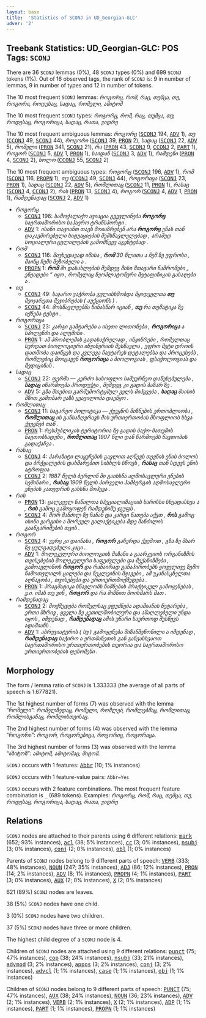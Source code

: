 ```yaml
---
layout: base
title:  'Statistics of SCONJ in UD_Georgian-GLC'
udver: '2'
---
```


## Treebank Statistics: UD_Georgian-GLC: POS Tags: `SCONJ`

There are 36 `SCONJ` lemmas (0%), 48 `SCONJ` types (0%) and 699 `SCONJ` tokens (1%).
Out of 16 observed tags, the rank of `SCONJ` is: 9 in number of lemmas, 9 in number of types and 12 in number of tokens.

The 10 most frequent `SCONJ` lemmas: <em>როგორც, რომ, რაც, თუმცა, თუ, როგორი, როდესაც, სადაც, რომელი, ამიტომ</em>

The 10 most frequent `SCONJ` types:  <em>როგორც, რომ, რაც, თუმცა, თუ, როდესაც, როგორიცა, სადაც, რათა, ვიდრე</em>

The 10 most frequent ambiguous lemmas: <em>როგორც</em> (<tt><a href="ka_glc-pos-SCONJ.html">SCONJ</a></tt> 194, <tt><a href="ka_glc-pos-ADV.html">ADV</a></tt> 1), <em>თუ</em> (<tt><a href="ka_glc-pos-CCONJ.html">CCONJ</a></tt> 49, <tt><a href="ka_glc-pos-SCONJ.html">SCONJ</a></tt> 44), <em>როგორი</em> (<tt><a href="ka_glc-pos-SCONJ.html">SCONJ</a></tt> 39, <tt><a href="ka_glc-pos-PRON.html">PRON</a></tt> 2), <em>სადაც</em> (<tt><a href="ka_glc-pos-SCONJ.html">SCONJ</a></tt> 22, <tt><a href="ka_glc-pos-ADV.html">ADV</a></tt> 5), <em>რომელი</em> (<tt><a href="ka_glc-pos-PRON.html">PRON</a></tt> 341, <tt><a href="ka_glc-pos-SCONJ.html">SCONJ</a></tt> 21), <em>რა</em> (<tt><a href="ka_glc-pos-PRON.html">PRON</a></tt> 43, <tt><a href="ka_glc-pos-SCONJ.html">SCONJ</a></tt> 9, <tt><a href="ka_glc-pos-CCONJ.html">CCONJ</a></tt> 2, <tt><a href="ka_glc-pos-PART.html">PART</a></tt> 1), <em>როგორ</em> (<tt><a href="ka_glc-pos-SCONJ.html">SCONJ</a></tt> 5, <tt><a href="ka_glc-pos-ADV.html">ADV</a></tt> 1, <tt><a href="ka_glc-pos-PRON.html">PRON</a></tt> 1), <em>საიდან</em> (<tt><a href="ka_glc-pos-SCONJ.html">SCONJ</a></tt> 3, <tt><a href="ka_glc-pos-ADV.html">ADV</a></tt> 1), <em>რამდენი</em> (<tt><a href="ka_glc-pos-PRON.html">PRON</a></tt> 4, <tt><a href="ka_glc-pos-SCONJ.html">SCONJ</a></tt> 2), <em>ხოლო</em> (<tt><a href="ka_glc-pos-CCONJ.html">CCONJ</a></tt> 55, <tt><a href="ka_glc-pos-SCONJ.html">SCONJ</a></tt> 2)

The 10 most frequent ambiguous types:  <em>როგორც</em> (<tt><a href="ka_glc-pos-SCONJ.html">SCONJ</a></tt> 196, <tt><a href="ka_glc-pos-ADV.html">ADV</a></tt> 1), <em>რომ</em> (<tt><a href="ka_glc-pos-SCONJ.html">SCONJ</a></tt> 116, <tt><a href="ka_glc-pos-PROPN.html">PROPN</a></tt> 1), <em>თუ</em> (<tt><a href="ka_glc-pos-CCONJ.html">CCONJ</a></tt> 49, <tt><a href="ka_glc-pos-SCONJ.html">SCONJ</a></tt> 44), <em>როგორიცა</em> (<tt><a href="ka_glc-pos-SCONJ.html">SCONJ</a></tt> 23, <tt><a href="ka_glc-pos-PRON.html">PRON</a></tt> 1), <em>სადაც</em> (<tt><a href="ka_glc-pos-SCONJ.html">SCONJ</a></tt> 22, <tt><a href="ka_glc-pos-ADV.html">ADV</a></tt> 5), <em>რომლითაც</em> (<tt><a href="ka_glc-pos-SCONJ.html">SCONJ</a></tt> 11, <tt><a href="ka_glc-pos-PRON.html">PRON</a></tt> 1), <em>რასაც</em> (<tt><a href="ka_glc-pos-SCONJ.html">SCONJ</a></tt> 4, <tt><a href="ka_glc-pos-CCONJ.html">CCONJ</a></tt> 2), <em>რის</em> (<tt><a href="ka_glc-pos-PRON.html">PRON</a></tt> 13, <tt><a href="ka_glc-pos-SCONJ.html">SCONJ</a></tt> 4), <em>როგორ</em> (<tt><a href="ka_glc-pos-SCONJ.html">SCONJ</a></tt> 4, <tt><a href="ka_glc-pos-ADV.html">ADV</a></tt> 1, <tt><a href="ka_glc-pos-PRON.html">PRON</a></tt> 1), <em>რამდენადაც</em> (<tt><a href="ka_glc-pos-SCONJ.html">SCONJ</a></tt> 2, <tt><a href="ka_glc-pos-ADV.html">ADV</a></tt> 1)


* <em>როგორც</em>
  * <tt><a href="ka_glc-pos-SCONJ.html">SCONJ</a></tt> 196: <em>სამოქალაქო ავიაცია გვევლინება <b>როგორც</b> საერთაშორისო საჰაერო ტრანსპორტი .</em>
  * <tt><a href="ka_glc-pos-ADV.html">ADV</a></tt> 1: <em>ისინი თავიანთ თავს მოიაზრებენ არა <b>როგორც</b> ენას თან დაკავშირებული სიტუაციების შემსწავლელებად , არამედ სოციალური ცვლილების გამომწვევ აგენტებად .</em>
* <em>რომ</em>
  * <tt><a href="ka_glc-pos-SCONJ.html">SCONJ</a></tt> 116: <em>მიუხედავად იმისა , <b>რომ</b> 30 წლითა ა ჩემ ზე უფროსი , მაინც ჩემი მეზობელი ა .</em>
  * <tt><a href="ka_glc-pos-PROPN.html">PROPN</a></tt> 1: <em><b>რომ</b> ში დასახლების შემდეგ მისი მთავარი ნაშრომები „ ენეადები “ იყო , რომელიც ნეოპლატონური მეტაფიზიკის გასაღები ა .</em>
* <em>თუ</em>
  * <tt><a href="ka_glc-pos-CCONJ.html">CCONJ</a></tt> 49: <em>საჯარო ვაჭრობა გულისხმობდა მყიდველთა <b>თუ</b> მეიჯარეთა შეჯიბრებას ( აუქციონს ) .</em>
  * <tt><a href="ka_glc-pos-SCONJ.html">SCONJ</a></tt> 44: <em>მოსწავლეებმა წინასწარ იციან , <b>თუ</b> რა თემატიკა ზე იქნება ტესტი .</em>
* <em>როგორიცა</em>
  * <tt><a href="ka_glc-pos-SCONJ.html">SCONJ</a></tt> 23: <em>კარგი გამტარები ა ისეთი ლითონები , <b>როგორიცა</b> ა სპილენძი და ალუმინი .</em>
  * <tt><a href="ka_glc-pos-PRON.html">PRON</a></tt> 1: <em>ამ პრობლემის გადასაჭრელად , ინჟინრები , რომელთაც სურდათ ბიოლოგიური ინჟინერიის შესწავლა , უფრო მეტი დროის დათმობა დაიწყეს და კვლევა ჩაუტარეს დეტალებსა და პროცესებს , რომლებიც მოიცავენ <b>როგორიცა</b> ა ბიოლოგიას , ფსიქოლოგიას და მედიცინას .</em>
* <em>სადაც</em>
  * <tt><a href="ka_glc-pos-SCONJ.html">SCONJ</a></tt> 22: <em>ფერმა — კერძო სასოფლო სამეურნეო დაწესებულება , <b>სადაც</b> იწარმოება პროდუქტი , შემდეგ კი გადის ბაზარ ზე .</em>
  * <tt><a href="ka_glc-pos-ADV.html">ADV</a></tt> 5: <em>გზა მთებით გარშემორტყმულ ველს მიჰყვება , <b>სადაც</b> მაისის მზით გამთბარ ვაზს ყვავილობა დაეწყო .</em>
* <em>რომლითაც</em>
  * <tt><a href="ka_glc-pos-SCONJ.html">SCONJ</a></tt> 11: <em>საგარეო პოლიტიკა — ქვეყნის მიზნების ერთობლიობა , <b>რომლითაც</b> ის განსაზღვრავს მის ურთიერთობას მსოფლიოს სხვა ქვეყნებ თან .</em>
  * <tt><a href="ka_glc-pos-PRON.html">PRON</a></tt> 1: <em>რესპუბლიკის ტერიტორია ზე გადის ბაქო-ბათუმის ნავთობსადენი , <b>რომლითაც</b> 1907 წლი დან წარმოებს ნავთობის გადაქაჩვა .</em>
* <em>რასაც</em>
  * <tt><a href="ka_glc-pos-SCONJ.html">SCONJ</a></tt> 4: <em>პარაზიტი ლაყუჩების გავლით აღწევს თევზის ენის ბოლოს და ბრჭყალების დახმარებით სისხლს სწოვს , <b>რასაც</b> თან სდევს ენის ატროფია .</em>
  * <tt><a href="ka_glc-pos-CCONJ.html">CCONJ</a></tt> 2: <em>1887 წელს ბერლინ ში გაიხსნა აღმოსავლური ენების სემინარი , <b>რასაც</b> 1909 წელს პირველი ჰამბურგის აღმოსავლური ენების კათედრის გახსნა მოჰყვა .</em>
* <em>რის</em>
  * <tt><a href="ka_glc-pos-PRON.html">PRON</a></tt> 13: <em>ცალკეულ ნაწილთა სპეციალიზაციის ხარისხი სხვადასხვა ა , <b>რის</b> გამოც გამოყოფენ რამდენიმე ჯგუფს .</em>
  * <tt><a href="ka_glc-pos-SCONJ.html">SCONJ</a></tt> 4: <em>შორ მანძილ ზე ჩანან და კარგი ნათება აქვთ , <b>რის</b> გამოც ისინი ვარგისი ა შორეულ გალაქტიკება მდე მანძილის გაანგარიშების თვის .</em>
* <em>როგორ</em>
  * <tt><a href="ka_glc-pos-SCONJ.html">SCONJ</a></tt> 4: <em>ვერც კი დაინახა , <b>როგორ</b> გაჩერდა ქვემოთ , გზა ზე მხარ ზე ცულგადებული კაცი .</em>
  * <tt><a href="ka_glc-pos-ADV.html">ADV</a></tt> 1: <em>მოლეკულური ბიოლოგიის მიზანი ა გაარკვიოს ორგანიზმის თვისებების მოლეკულური საფუძვლები და მექანიზმები , გამოავლინოს <b>როგორ</b> და რანაირად განაპირობებს ყოველივე ზემო ჩამოთვლილს ცილები და ნუკლეინის მჟავები , ამ უკანასკნელთა აღნაგობა , თვისებები და ურთიერთმოქმედება .</em>
  * <tt><a href="ka_glc-pos-PRON.html">PRON</a></tt> 1: <em>პრაგმატიკა სწავლობს ნიშნების პრაქტიკულ გამოყენებას , ე.ი. იმას თუ ვინ , <b>როგორ</b> და რა მიზნით მოიხმარს მათ .</em>
* <em>რამდენადაც</em>
  * <tt><a href="ka_glc-pos-SCONJ.html">SCONJ</a></tt> 2: <em>მოქმედება რომელსაც ეფუძნება ადამიანის ნეტარება , ერთი მხრივ , ყველა ზე კეთილშობილური და ამაღლებული უნდა იყოს , იმდენად , <b>რამდენადაც</b> ამის უნარი საერთოდ შესწევს ადამიანს .</em>
  * <tt><a href="ka_glc-pos-ADV.html">ADV</a></tt> 1: <em>აბრევიატურის ( სუ ) გამოყენება მიზანშეწონილი ა იმდენად , <b>რამდენადაც</b> საჭირო ა ერთმანეთის გან განვასხვაოთ საერთაშორისო ურთიერთობების თეორია და საერთაშორისო ურთიერთობების ფენომენი .</em>

## Morphology

The form / lemma ratio of `SCONJ` is 1.333333 (the average of all parts of speech is 1.677821).

The 1st highest number of forms (7) was observed with the lemma “რომელი”: <em>რომელზედაც, რომელი, რომლებ, რომლებმაც, რომლითაც, რომლისგანაც, რომლისთვისაც</em>.

The 2nd highest number of forms (4) was observed with the lemma “როგორი”: <em>როგორ, როგორებიცა, როგორიც, როგორიცა</em>.

The 3rd highest number of forms (3) was observed with the lemma “ამიტომ”: <em>ამიტომ, ამიტომაც, მიტომ</em>.

`SCONJ` occurs with 1 features: <tt><a href="ka_glc-feat-Abbr.html">Abbr</a></tt> (10; 1% instances)

`SCONJ` occurs with 1 feature-value pairs: `Abbr=Yes`

`SCONJ` occurs with 2 feature combinations.
The most frequent feature combination is `_` (689 tokens).
Examples: <em>როგორც, რომ, რაც, თუმცა, თუ, როდესაც, როგორიცა, სადაც, რათა, ვიდრე</em>


## Relations

`SCONJ` nodes are attached to their parents using 6 different relations: <tt><a href="ka_glc-dep-mark.html">mark</a></tt> (652; 93% instances), <tt><a href="ka_glc-dep-acl.html">acl</a></tt> (38; 5% instances), <tt><a href="ka_glc-dep-cc.html">cc</a></tt> (3; 0% instances), <tt><a href="ka_glc-dep-nsubj.html">nsubj</a></tt> (3; 0% instances), <tt><a href="ka_glc-dep-conj.html">conj</a></tt> (2; 0% instances), <tt><a href="ka_glc-dep-obl.html">obl</a></tt> (1; 0% instances)

Parents of `SCONJ` nodes belong to 9 different parts of speech: <tt><a href="ka_glc-pos-VERB.html">VERB</a></tt> (333; 48% instances), <tt><a href="ka_glc-pos-NOUN.html">NOUN</a></tt> (247; 35% instances), <tt><a href="ka_glc-pos-ADJ.html">ADJ</a></tt> (86; 12% instances), <tt><a href="ka_glc-pos-PRON.html">PRON</a></tt> (14; 2% instances), <tt><a href="ka_glc-pos-ADV.html">ADV</a></tt> (8; 1% instances), <tt><a href="ka_glc-pos-PROPN.html">PROPN</a></tt> (4; 1% instances), <tt><a href="ka_glc-pos-PART.html">PART</a></tt> (3; 0% instances), <tt><a href="ka_glc-pos-AUX.html">AUX</a></tt> (2; 0% instances), <tt><a href="ka_glc-pos-X.html">X</a></tt> (2; 0% instances)

621 (89%) `SCONJ` nodes are leaves.

38 (5%) `SCONJ` nodes have one child.

3 (0%) `SCONJ` nodes have two children.

37 (5%) `SCONJ` nodes have three or more children.

The highest child degree of a `SCONJ` node is 4.

Children of `SCONJ` nodes are attached using 9 different relations: <tt><a href="ka_glc-dep-punct.html">punct</a></tt> (75; 47% instances), <tt><a href="ka_glc-dep-cop.html">cop</a></tt> (38; 24% instances), <tt><a href="ka_glc-dep-nsubj.html">nsubj</a></tt> (33; 21% instances), <tt><a href="ka_glc-dep-advmod.html">advmod</a></tt> (3; 2% instances), <tt><a href="ka_glc-dep-appos.html">appos</a></tt> (3; 2% instances), <tt><a href="ka_glc-dep-conj.html">conj</a></tt> (3; 2% instances), <tt><a href="ka_glc-dep-advcl.html">advcl</a></tt> (1; 1% instances), <tt><a href="ka_glc-dep-case.html">case</a></tt> (1; 1% instances), <tt><a href="ka_glc-dep-obj.html">obj</a></tt> (1; 1% instances)

Children of `SCONJ` nodes belong to 9 different parts of speech: <tt><a href="ka_glc-pos-PUNCT.html">PUNCT</a></tt> (75; 47% instances), <tt><a href="ka_glc-pos-AUX.html">AUX</a></tt> (38; 24% instances), <tt><a href="ka_glc-pos-NOUN.html">NOUN</a></tt> (36; 23% instances), <tt><a href="ka_glc-pos-ADV.html">ADV</a></tt> (2; 1% instances), <tt><a href="ka_glc-pos-VERB.html">VERB</a></tt> (2; 1% instances), <tt><a href="ka_glc-pos-X.html">X</a></tt> (2; 1% instances), <tt><a href="ka_glc-pos-ADP.html">ADP</a></tt> (1; 1% instances), <tt><a href="ka_glc-pos-PART.html">PART</a></tt> (1; 1% instances), <tt><a href="ka_glc-pos-PROPN.html">PROPN</a></tt> (1; 1% instances)

